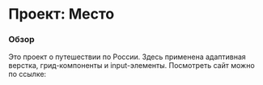# Проект: Место

### Обзор


Это проект о путешествии по России. Здесь применена адаптивная верстка, грид-компоненты и input-элементы.
Посмотреть сайт можно по ссылке:
